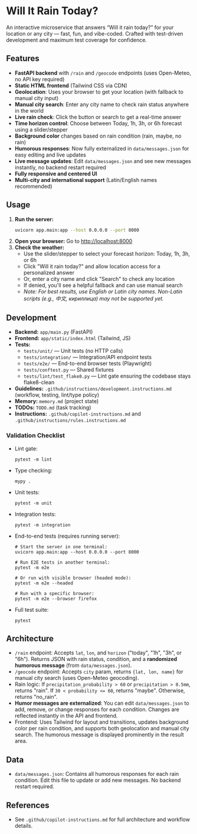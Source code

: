 

# Will It Rain Today?

An interactive microservice that answers “Will it rain today?” for your location or any city — fast, fun, and vibe-coded. Crafted with test-driven development and maximum test coverage for confidence.

## Features
- **FastAPI backend** with `/rain` and `/geocode` endpoints (uses Open-Meteo, no API key required)
- **Static HTML frontend** (Tailwind CSS via CDN)
- **Geolocation**: Uses your browser to get your location (with fallback to manual city input)
- **Manual city search**: Enter any city name to check rain status anywhere in the world
- **Live rain check**: Click the button or search to get a real-time answer
- **Time horizon control**: Choose between Today, 1h, 3h, or 6h forecast using a slider/stepper
- **Background color** changes based on rain condition (rain, maybe, no rain)
- **Humorous responses**: Now fully externalized in `data/messages.json` for easy editing and live updates
- **Live message updates**: Edit `data/messages.json` and see new messages instantly, no backend restart required
- **Fully responsive and centered UI**
- **Multi-city and international support** (Latin/English names recommended)

## Usage
1. **Run the server:**
	```bash
	uvicorn app.main:app --host 0.0.0.0 --port 8000
	```
2. **Open your browser:**
	Go to [http://localhost:8000](http://localhost:8000)
3. **Check the weather:**
	- Use the slider/stepper to select your forecast horizon: Today, 1h, 3h, or 6h
	- Click "Will it rain today?" and allow location access for a personalized answer
	- Or, enter a city name and click "Search" to check any location
	- If denied, you'll see a helpful fallback and can use manual search
	- _Note: For best results, use English or Latin city names. Non-Latin scripts (e.g., 中文, кириллица) may not be supported yet._

## Development
- **Backend:** `app/main.py` (FastAPI)
- **Frontend:** `app/static/index.html` (Tailwind, JS)
- **Tests:**
	- `tests/unit/` — Unit tests (no HTTP calls)
	- `tests/integration/` — Integration/API endpoint tests
	- `tests/e2e/` — End-to-end browser tests (Playwright)
	- `tests/conftest.py` — Shared fixtures
	- `tests/lint/test_flake8.py` — Lint gate ensuring the codebase stays flake8-clean
- **Guidelines:** `.github/instructions/development.instructions.md` (workflow, testing, lint/type policy)
- **Memory:** `memory.md` (project state)
- **TODOs:** `TODO.md` (task tracking)
- **Instructions:** `.github/copilot-instructions.md` and `.github/instructions/rules.instructions.md`

### Validation Checklist

- Lint gate:
	```
	pytest -m lint
	```
- Type checking:
	```
	mypy .
	```
- Unit tests:
	```
	pytest -m unit
	```
- Integration tests:
	```
	pytest -m integration
	```
- End-to-end tests (requires running server):
	```
	# Start the server in one terminal:
	uvicorn app.main:app --host 0.0.0.0 --port 8000
	
	# Run E2E tests in another terminal:
	pytest -m e2e
	
	# Or run with visible browser (headed mode):
	pytest -m e2e --headed
	
	# Run with a specific browser:
	pytest -m e2e --browser firefox
	```
- Full test suite:
	```
	pytest
	```


## Architecture
- `/rain` endpoint: Accepts `lat`, `lon`, and `horizon` ("today", "1h", "3h", or "6h"). Returns JSON with rain status, condition, and a **randomized humorous message** (from `data/messages.json`).
- `/geocode` endpoint: Accepts `city` param, returns `{lat, lon, name}` for manual city search (uses Open-Meteo geocoding).
- Rain logic: If `precipitation_probability > 60` or `precipitation > 0.5mm`, returns "rain". If `30 < probability <= 60`, returns "maybe". Otherwise, returns "no_rain".
- **Humor messages are externalized**: You can edit `data/messages.json` to add, remove, or change responses for each condition. Changes are reflected instantly in the API and frontend.
- Frontend: Uses Tailwind for layout and transitions, updates background color per rain condition, and supports both geolocation and manual city search. The humorous message is displayed prominently in the result area.


## Data
- `data/messages.json`: Contains all humorous responses for each rain condition. Edit this file to update or add new messages. No backend restart required.

## References
- See `.github/copilot-instructions.md` for full architecture and workflow details.
